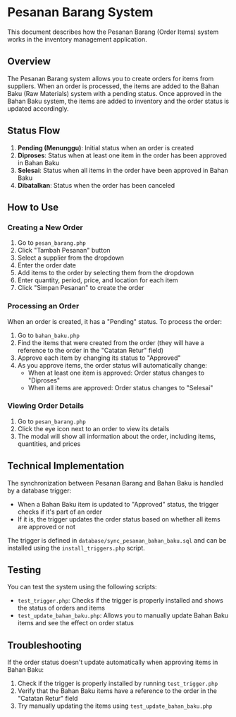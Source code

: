 # Pesanan Barang System

This document describes how the Pesanan Barang (Order Items) system works in the inventory management application.

## Overview

The Pesanan Barang system allows you to create orders for items from suppliers. When an order is processed, the items are added to the Bahan Baku (Raw Materials) system with a pending status. Once approved in the Bahan Baku system, the items are added to inventory and the order status is updated accordingly.

## Status Flow

1. **Pending (Menunggu)**: Initial status when an order is created
2. **Diproses**: Status when at least one item in the order has been approved in Bahan Baku
3. **Selesai**: Status when all items in the order have been approved in Bahan Baku
4. **Dibatalkan**: Status when the order has been canceled

## How to Use

### Creating a New Order

1. Go to `pesan_barang.php`
2. Click "Tambah Pesanan" button
3. Select a supplier from the dropdown
4. Enter the order date
5. Add items to the order by selecting them from the dropdown
6. Enter quantity, period, price, and location for each item
7. Click "Simpan Pesanan" to create the order

### Processing an Order

When an order is created, it has a "Pending" status. To process the order:

1. Go to `bahan_baku.php`
2. Find the items that were created from the order (they will have a reference to the order in the "Catatan Retur" field)
3. Approve each item by changing its status to "Approved"
4. As you approve items, the order status will automatically change:
   - When at least one item is approved: Order status changes to "Diproses"
   - When all items are approved: Order status changes to "Selesai"

### Viewing Order Details

1. Go to `pesan_barang.php`
2. Click the eye icon next to an order to view its details
3. The modal will show all information about the order, including items, quantities, and prices

## Technical Implementation

The synchronization between Pesanan Barang and Bahan Baku is handled by a database trigger:

- When a Bahan Baku item is updated to "Approved" status, the trigger checks if it's part of an order
- If it is, the trigger updates the order status based on whether all items are approved or not

The trigger is defined in `database/sync_pesanan_bahan_baku.sql` and can be installed using the `install_triggers.php` script.

## Testing

You can test the system using the following scripts:

- `test_trigger.php`: Checks if the trigger is properly installed and shows the status of orders and items
- `test_update_bahan_baku.php`: Allows you to manually update Bahan Baku items and see the effect on order status

## Troubleshooting

If the order status doesn't update automatically when approving items in Bahan Baku:

1. Check if the trigger is properly installed by running `test_trigger.php`
2. Verify that the Bahan Baku items have a reference to the order in the "Catatan Retur" field
3. Try manually updating the items using `test_update_bahan_baku.php` 